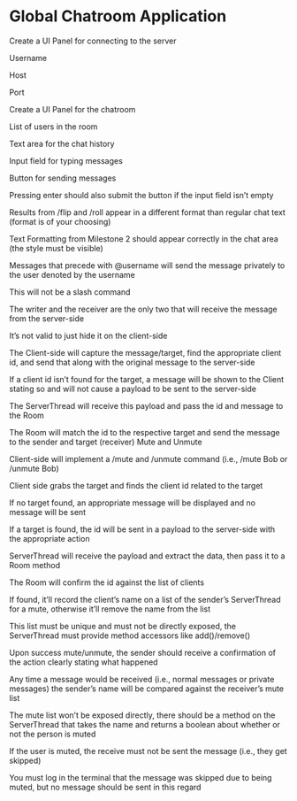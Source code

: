 # Global Chatroom Application
Create a UI Panel for connecting to the server

Username

Host

Port

Create a UI Panel for the chatroom

List of users in the room

Text area for the chat history

Input field for typing messages

Button for sending messages

Pressing enter should also submit the button if the input field isn’t empty

Results from /flip and /roll appear in a different format than regular chat text (format is of your choosing)

Text Formatting from Milestone 2 should appear correctly in the chat area (the style must be visible)

Messages that precede with @username will send the message privately to the user denoted by the username

This will not be a slash command

The writer and the receiver are the only two that will receive the message from the server-side

It’s not valid to just hide it on the client-side 

The Client-side will capture the message/target, find the appropriate client id, and send that along with the original message to the server-side

If a client id isn’t found for the target, a message will be shown to the Client stating so and will not cause a payload to be sent to the server-side

The ServerThread will receive this payload and pass the id and message to the Room

The Room will match the id to the respective target and send the message to the sender and target (receiver)
Mute and Unmute

Client-side will implement a /mute and /unmute command (i.e., /mute Bob or /unmute Bob)

Client side grabs the target and finds the client id related to the target

If no target found, an appropriate message will be displayed and no message will be sent

If a target is found, the id will be sent in a payload to the server-side with the appropriate action

ServerThread will receive the payload and extract the data, then pass it to a Room method

The Room will confirm the id against the list of clients

If found, it’ll record the client’s name on a list of the sender’s ServerThread for a mute, otherwise it’ll remove the name from the list

This list must be unique and must not be directly exposed, the ServerThread must provide method accessors like add()/remove()

Upon success mute/unmute, the sender should receive a confirmation of the action clearly stating what happened

Any time a message would be received (i.e., normal messages or private messages) the sender’s name will be compared against the receiver’s mute list

The mute list won’t be exposed directly, there should be a method on the ServerThread that takes the name and returns a boolean about whether or not the person is muted

If the user is muted, the receive must not be sent the message (i.e., they get skipped)

You must log in the terminal that the message was skipped due to being muted, but no message should be sent in this regard 

